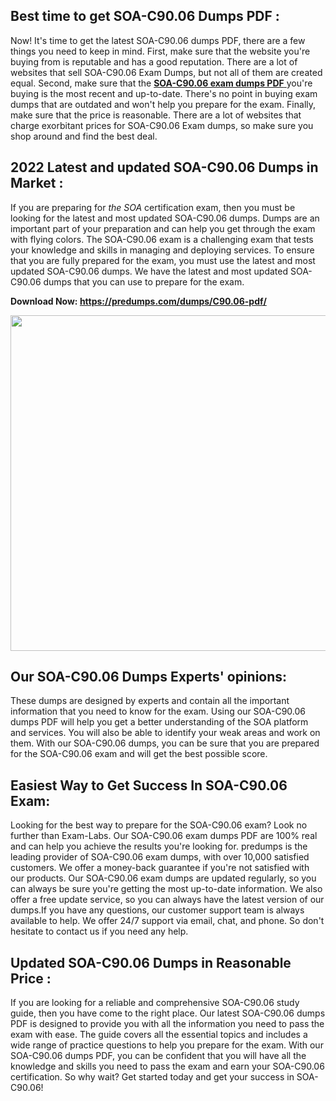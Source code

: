 <h2>Best time to get SOA-C90.06 Dumps PDF :</h2>
<p>Now! It's time to get the latest SOA-C90.06 dumps PDF, there are a few things you need to keep in mind. First, make sure that the website you're buying from is reputable and has a good reputation. There are a lot of websites that sell SOA-C90.06 Exam Dumps, but not all of them are created equal. Second, make sure that the <a href="https://predumps.com/dumps/C90.06-pdf/"><strong>SOA-C90.06 exam dumps PDF</strong> </a>you're buying is the most recent and up-to-date. There's no point in buying exam dumps that are outdated and won't help you prepare for the exam. Finally, make sure that the price is reasonable. There are a lot of websites that charge exorbitant prices for SOA-C90.06 Exam dumps, so make sure you shop around and find the best deal.</p>
<h2>2022 Latest and updated SOA-C90.06 Dumps in Market :</h2>
<p>If you are preparing for <em>the SOA </em>certification exam, then you must be looking for the latest and most updated SOA-C90.06 dumps. Dumps are an important part of your preparation and can help you get through the exam with flying colors. The SOA-C90.06 exam is a challenging exam that tests your knowledge and skills in managing and deploying services. To ensure that you are fully prepared for the exam, you must use the latest and most updated SOA-C90.06 dumps. We have the latest and most updated SOA-C90.06 dumps that you can use to prepare for the exam.</p>
<p><strong>Download Now:&nbsp;<a href="https://predumps.com/dumps/C90.06-pdf/">https://predumps.com/dumps/C90.06-pdf/</a></strong></p>
<p><strong><img src="https://i.ibb.co/m0K1qY8/predumps.png" alt="" width="640" height="537" /></strong></p>
<h2>Our SOA-C90.06 Dumps Experts' opinions:</h2>
<p>These dumps are designed by experts and contain all the important information that you need to know for the exam. Using our SOA-C90.06 dumps PDF will help you get a better understanding of the SOA platform and services. You will also be able to identify your weak areas and work on them. With our SOA-C90.06 dumps, you can be sure that you are prepared for the SOA-C90.06 exam and will get the best possible score.</p>
<h2>Easiest Way to Get Success In SOA-C90.06 Exam:</h2>
<p>Looking for the best way to prepare for the SOA-C90.06 exam? Look no further than Exam-Labs. Our SOA-C90.06 exam dumps PDF are 100% real and can help you achieve the results you're looking for. predumps is the leading provider of SOA-C90.06 exam dumps, with over 10,000 satisfied customers. We offer a money-back guarantee if you're not satisfied with our products. Our SOA-C90.06 exam dumps are updated regularly, so you can always be sure you're getting the most up-to-date information. We also offer a free update service, so you can always have the latest version of our dumps.If you have any questions, our customer support team is always available to help. We offer 24/7 support via email, chat, and phone. So don't hesitate to contact us if you need any help.</p>
<h2>Updated SOA-C90.06 Dumps in Reasonable Price :</h2>
<p>If you are looking for a reliable and comprehensive SOA-C90.06 study guide, then you have come to the right place. Our latest SOA-C90.06 dumps PDF is designed to provide you with all the information you need to pass the exam with ease. The guide covers all the essential topics and includes a wide range of practice questions to help you prepare for the exam. With our SOA-C90.06 dumps PDF, you can be confident that you will have all the knowledge and skills you need to pass the exam and earn your SOA-C90.06 certification. So why wait? Get started today and get your success in SOA-C90.06!</p>
<p>&nbsp;</p>
<p>&nbsp;</p>
